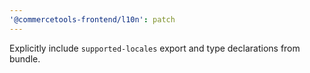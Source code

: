 ```yaml
---
'@commercetools-frontend/l10n': patch
---
```


Explicitly include `supported-locales` export and type declarations from bundle.
